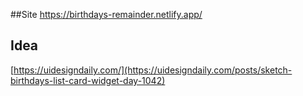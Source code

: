 ##Site 
 https://birthdays-remainder.netlify.app/


## Idea

[https://uidesigndaily.com/](https://uidesigndaily.com/posts/sketch-birthdays-list-card-widget-day-1042)
